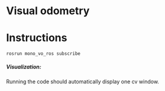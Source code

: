 # Visual odometry

# Instructions
    rosrun mono_vo_ros subscribe



##### Visualization:
Running the code should automatically display one cv window. 
